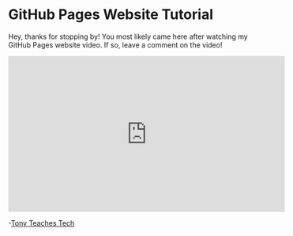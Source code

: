 <html lang="en"> 
<head>
    <meta charset="utf-8"/>
    <title>Seyon Shanthan</title>
</head>
<body>
<h1>GitHub Pages Website Tutorial</h1>
<p>Hey, thanks for stopping by! You most likely came here after watching my GitHub Pages website video. If so, leave a comment on the video!</p>
<iframe width="560" height="315" src="https://www.youtube.com/embed/o5g-lUuFgpg" title="YouTube video player" frameborder="0" allow="accelerometer; autoplay; clipboard-write; encrypted-media; gyroscope; picture-in-picture" allowfullscreen></iframe>
<p>-<a href="https://tonyteaches.tech" target="_blank">Tony Teaches Tech</a></p>
</body>
</html>
